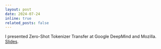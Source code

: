 ```yaml
---
layout: post
date: 2024-07-24
inline: true
related_posts: false
---
```


I presented Zero-Shot Tokenizer Transfer at Google DeepMind and Mozilla. [Slides](https://drive.google.com/file/d/11cJCcoEiNDasMb5-p6Cr7kMxqP_3HE5y/view?usp=sharing).